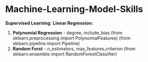 # Machine-Learning-Model-Skills

****Supervised Learning:****
**Linear Regression:**
1. **Polynomial Regression** - degree, include_bias (from sklearn.preprocessing import PolynomialFeatures) (from sklearn.pipeline import Pipeline) 
1. **Random Forst** - n_estimators, max_features,criterion (from sklearn.ensemble import RandomForestClassifier)
